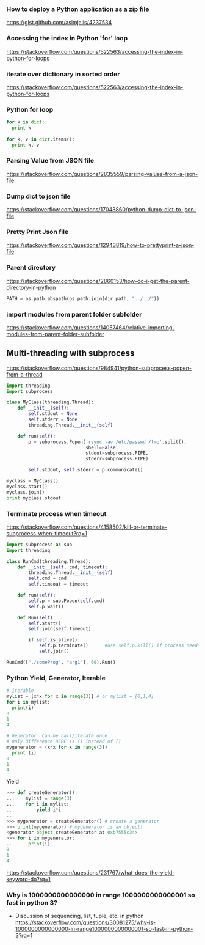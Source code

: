 


### How to deploy a Python application as a zip file

https://gist.github.com/asimjalis/4237534


### Accessing the index in Python 'for' loop
https://stackoverflow.com/questions/522563/accessing-the-index-in-python-for-loops


### iterate over dictionary in sorted order
https://stackoverflow.com/questions/522563/accessing-the-index-in-python-for-loops


### Python for loop
```python
for k in dict:
  print k
  
for k, v in dict.items():
  print k, v
```

### Parsing Value from JSON file
https://stackoverflow.com/questions/2835559/parsing-values-from-a-json-file

### Dump dict to json file
https://stackoverflow.com/questions/17043860/python-dump-dict-to-json-file


### Pretty Print Json file
https://stackoverflow.com/questions/12943819/how-to-prettyprint-a-json-file

### Parent directory
https://stackoverflow.com/questions/2860153/how-do-i-get-the-parent-directory-in-python
```Python
PATH = os.path.abspath(os.path.join(dir_path, "../../"))
```

### import modules from parent folder subfolder
https://stackoverflow.com/questions/14057464/relative-importing-modules-from-parent-folder-subfolder

## Multi-threading with subprocess
https://stackoverflow.com/questions/984941/python-subprocess-popen-from-a-thread
```python
import threading
import subprocess

class MyClass(threading.Thread):
    def __init__(self):
        self.stdout = None
        self.stderr = None
        threading.Thread.__init__(self)

    def run(self):
        p = subprocess.Popen('rsync -av /etc/passwd /tmp'.split(),
                             shell=False,
                             stdout=subprocess.PIPE,
                             stderr=subprocess.PIPE)

        self.stdout, self.stderr = p.communicate()

myclass = MyClass()
myclass.start()
myclass.join()
print myclass.stdout
```

### Terminate process when timeout
https://stackoverflow.com/questions/4158502/kill-or-terminate-subprocess-when-timeout?rq=1
```python
import subprocess as sub
import threading

class RunCmd(threading.Thread):
    def __init__(self, cmd, timeout):
        threading.Thread.__init__(self)
        self.cmd = cmd
        self.timeout = timeout

    def run(self):
        self.p = sub.Popen(self.cmd)
        self.p.wait()

    def Run(self):
        self.start()
        self.join(self.timeout)

        if self.is_alive():
            self.p.terminate()      #use self.p.kill() if process needs a kill -9
            self.join()

RunCmd(["./someProg", "arg1"], 60).Run()
```
### Python Yield, Generator, Iterable
```python
# iterable
mylist = [x*x for x in range(3)] # or mylist = [0,1,4]
for i in mylist:
  print(i)
0
1
4

# Generator: can be call/iterate once
# Only difference HERE is () instead of []
mygenerator = (x*x for x in range(3))
  print (i)
0
1
4
```
Yield
```Python
>>> def createGenerator():
...    mylist = range(3)
...    for i in mylist:
...        yield i*i
...
>>> mygenerator = createGenerator() # create a generator
>>> print(mygenerator) # mygenerator is an object!
<generator object createGenerator at 0xb7555c34>
>>> for i in mygenerator:
...     print(i)
0
1
4
```
https://stackoverflow.com/questions/231767/what-does-the-yield-keyword-do?rq=1


### Why is 1000000000000000 in range 1000000000000001 so fast in python 3?
- Discussion of sequencing, list, tuple, etc. in python
https://stackoverflow.com/questions/30081275/why-is-1000000000000000-in-range1000000000000001-so-fast-in-python-3?rq=1
